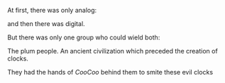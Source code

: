 At first, there was only analog:

and then there was digital.

But there was only one group who could wield both:

The plum people. An ancient civilization which preceded the creation of clocks.

They had the hands of *CooCoo* behind them to smite these evil clocks







